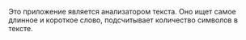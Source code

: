 Это приложение является анализатором текста. Оно ищет самое длинное и короткое слово, подсчитывает количество символов в тексте.

